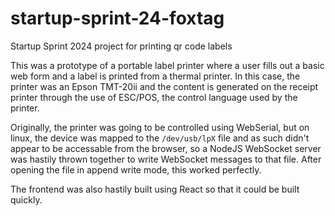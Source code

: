 # startup-sprint-24-foxtag
Startup Sprint 2024 project for printing qr code labels

This was a prototype of a portable label printer where a user fills out a basic web form and a label is printed from a thermal printer. In this case, the printer was an Epson TMT-20ii and the content is generated on the receipt printer through the use of ESC/POS, the control language used by the printer.

Originally, the printer was going to be controlled using WebSerial, but on linux, the device was mapped to the `/dev/usb/lpX` file and as such didn't appear to be accessable from the browser, so a NodeJS WebSocket server was hastily thrown together to write WebSocket messages to that file. After opening the file in append write mode, this worked perfectly.

The frontend was also hastily built using React so that it could be built quickly.
